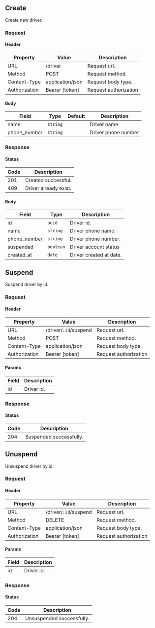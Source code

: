 ## Create

Create new driver.

### Request

#### Header

| Property      | Value            | Description           |
| ------------- | ---------------- | --------------------- |
| URL           | /driver          | Request url.          |
| Method        | POST             | Request method.       |
| Content-Type  | application/json | Request body type.    |
| Authorization | Bearer [token]   | Request authorization |

#### Body

| Field        | Type     | Default | Description         |
| ------------ | -------- | ------- | ------------------- |
| name         | `string` |         | Driver name.        |
| phone_number | `string` |         | Driver phone number |

### Response

#### Status

| Code | Description           |
| ---- | --------------------- |
| 201  | Created successful.   |
| 409  | Driver already exist. |

#### Body

| Field        | Type      | Description             |
| ------------ | --------- | ----------------------- |
| id           | `uuid`    | Driver id.              |
| name         | `string`  | Driver phone name.      |
| phone_number | `string`  | Driver phone number.    |
| suspended    | `boolean` | Driver account status   |
| created_at   | `date`    | Driver created at date. |

## Suspend

Suspend driver by id.

### Request

#### Header

| Property      | Value                 | Description           |
| ------------- | --------------------- | --------------------- |
| URL           | /driver/`:id`/suspend | Request url.          |
| Method        | POST                  | Request method.       |
| Content-Type  | application/json      | Request body type.    |
| Authorization | Bearer [token]        | Request authorization |

#### Params

| Field | Description |
| ----- | ----------- |
| id    | Driver id.  |

### Response

#### Status

| Code | Description             |
| ---- | ----------------------- |
| 204  | Suspended successfully. |

## Unuspend

Unsuspend driver by id.

### Request

#### Header

| Property      | Value                 | Description           |
| ------------- | --------------------- | --------------------- |
| URL           | /driver/`:id`/suspend | Request url.          |
| Method        | DELETE                | Request method.       |
| Content-Type  | application/json      | Request body type.    |
| Authorization | Bearer [token]        | Request authorization |

#### Params

| Field | Description |
| ----- | ----------- |
| id    | Driver id.  |

### Response

#### Status

| Code | Description               |
| ---- | ------------------------- |
| 204  | Unsuspended successfully. |
